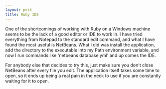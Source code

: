```yaml
---
layout: post
title: Ruby IDE
---
```


One of the shortcomings of working with Ruby on a Windows machine seems to be the lack of a good editor or IDE to work in. I have tried everything from Notepad to the standard edit command, and what I have found the most useful is NetBeans. What I did was install the application, add the directory to the executable into my Path environment variable, and now I run commands like 'netbeans database.yml' and up comes the IDE.

For anybody else that decides to try this, just make sure you don't close NetBeans after every file you edit. The application itself takes some time to open, so it ends up being a real pain in the neck to use if you are constantly waiting for it to open.